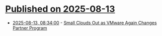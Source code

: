 # [Published on 2025-08-13](index.md)

* [2025-08-13, 08:34:00](https://soylentnews.org/article.pl?sid=25/08/12/1137226&from=rss) - [Small Clouds Out as VMware Again Changes Partner Program](https://soylentnews.org/article.pl?sid=25/08/12/1137226&from=rss)
